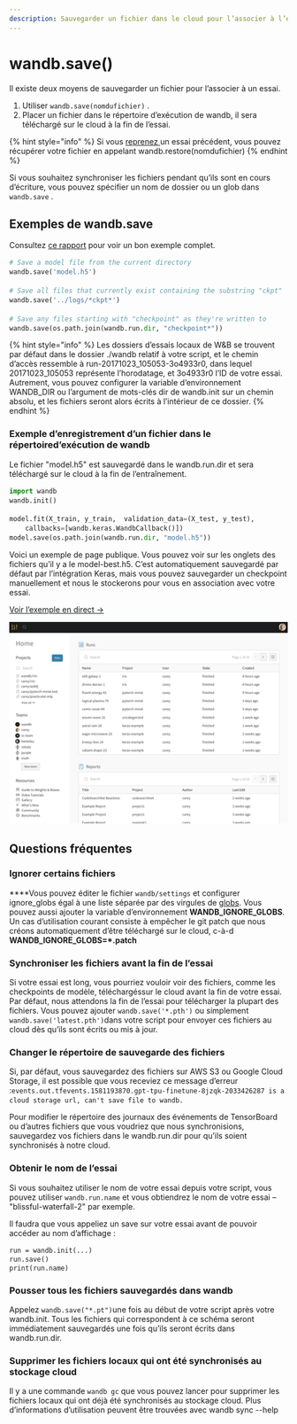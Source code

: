 ```yaml
---
description: Sauvegarder un fichier dans le cloud pour l’associer à l’essai en cours
---
```


# wandb.save\(\)

Il existe deux moyens de sauvegarder un fichier pour l’associer à un essai.

1. Utiliser `wandb.save(nomdufichier)` .
2. Placer un fichier dans le répertoire d’exécution de wandb, il sera téléchargé sur le cloud à la fin de l’essai.

{% hint style="info" %}
 Si vous [reprenez ](https://docs.wandb.ai/v/fr/library/resuming)un essai précédent, vous pouvez récupérer votre fichier en appelant wandb.restore\(nomdufichier\)
{% endhint %}

Si vous souhaitez synchroniser les fichiers pendant qu’ils sont en cours d’écriture, vous pouvez spécifier un nom de dossier ou un glob dans  `wandb.save` .

##  Exemples de wandb.save

  Consultez [ce rapport](https://app.wandb.ai/lavanyashukla/save_and_restore/reports/Saving-and-Restoring-Models-with-W%26B--Vmlldzo3MDQ3Mw) pour voir un bon exemple complet.

```python
# Save a model file from the current directory
wandb.save('model.h5')

# Save all files that currently exist containing the substring "ckpt"
wandb.save('../logs/*ckpt*')

# Save any files starting with "checkpoint" as they're written to
wandb.save(os.path.join(wandb.run.dir, "checkpoint*"))
```

{% hint style="info" %}
Les dossiers d’essais locaux de W&B se trouvent par défaut dans le dossier ./wandb relatif à votre script, et le chemin d’accès ressemble à run-20171023\_105053-3o4933r0, dans lequel 20171023\_105053 représente l’horodatage, et 3o4933r0 l’ID de votre essai. Autrement, vous pouvez configurer la variable d’environnement WANDB\_DIR ou l’argument de mots-clés dir de wandb.init sur un chemin absolu, et les fichiers seront alors écrits à l’intérieur de ce dossier.
{% endhint %}

### **Exemple d’enregistrement d’un fichier dans le répertoired’exécution de wandb**

Le fichier "model.h5" est sauvegardé dans le wandb.run.dir et sera téléchargé sur le cloud à la fin de l’entraînement.

```python
import wandb
wandb.init()

model.fit(X_train, y_train,  validation_data=(X_test, y_test),
    callbacks=[wandb.keras.WandbCallback()])
model.save(os.path.join(wandb.run.dir, "model.h5"))
```

Voici un exemple de page publique. Vous pouvez voir sur les onglets des fichiers qu’il y a le model-best.h5. C’est automatiquement sauvegardé par défaut par l’intégration Keras, mais vous pouvez sauvegarder un checkpoint manuellement et nous le stockerons pour vous en association avec votre essai.

[Voir l’exemple en direct →](https://app.wandb.ai/wandb/neurips-demo/runs/206aacqo/files)

![](../.gitbook/assets/image%20%2839%29%20%286%29%20%281%29%20%286%29.png)

## Questions fréquentes

###  Ignorer certains fichiers

 ****Vous pouvez éditer le fichier `wandb/settings` et configurer ignore\_globs égal à une liste séparée par des virgules de [globs](https://en.wikipedia.org/wiki/Glob_%28programming%29). Vous pouvez aussi ajouter la variable d’environnement **WANDB\_IGNORE\_GLOBS**. Un cas d’utilisation courant consiste à empêcher le git patch que nous créons automatiquement d’être téléchargé sur le cloud, c-à-d **WANDB\_IGNORE\_GLOBS=\*.patch**

###  Synchroniser les fichiers avant la fin de l’essai

Si votre essai est long, vous pourriez vouloir voir des fichiers, comme les checkpoints de modèle, téléchargéssur le cloud avant la fin de votre essai. Par défaut, nous attendons la fin de l’essai pour télécharger la plupart des fichiers. Vous pouvez ajouter `wandb.save('*.pth')` ou simplement `wandb.save('latest.pth')`dans votre script pour envoyer ces fichiers au cloud dès qu’ils sont écrits ou mis à jour.

###  **Changer le répertoire de sauvegarde des fichiers**

Si, par défaut, vous sauvegardez des fichiers sur AWS S3 ou Google Cloud Storage, il est possible que vous receviez ce message d’erreur :`events.out.tfevents.1581193870.gpt-tpu-finetune-8jzqk-2033426287 is a cloud storage url, can't save file to wandb.`

Pour modifier le répertoire des journaux des événements de TensorBoard ou d’autres fichiers que vous voudriez que nous synchronisions, sauvegardez vos fichiers dans le wandb.run.dir pour qu’ils soient synchronisés à notre cloud.

### Obtenir le nom de l’essai

Si vous souhaitez utiliser le nom de votre essai depuis votre script, vous pouvez utiliser `wandb.run.name` et vous obtiendrez le nom de votre essai – "blissful-waterfall-2" par exemple.

Il faudra que vous appeliez un save sur votre essai avant de pouvoir accéder au nom d’affichage :

```text
run = wandb.init(...)
run.save()
print(run.name)
```

### Pousser tous les fichiers sauvegardés dans wandb

Appelez `wandb.save("*.pt")`une fois au début de votre script après votre wandb.init. Tous les fichiers qui correspondent à ce schéma seront immédiatement sauvegardés une fois qu’ils seront écrits dans wandb.run.dir.

### **Supprimer les fichiers locaux qui ont été synchronisés au stockage cloud**

 Il y a une commande `wandb gc` que vous pouvez lancer pour supprimer les fichiers locaux qui ont déjà été synchronisés au stockage cloud. Plus d’informations d’utilisation peuvent être trouvées avec wandb sync --help

